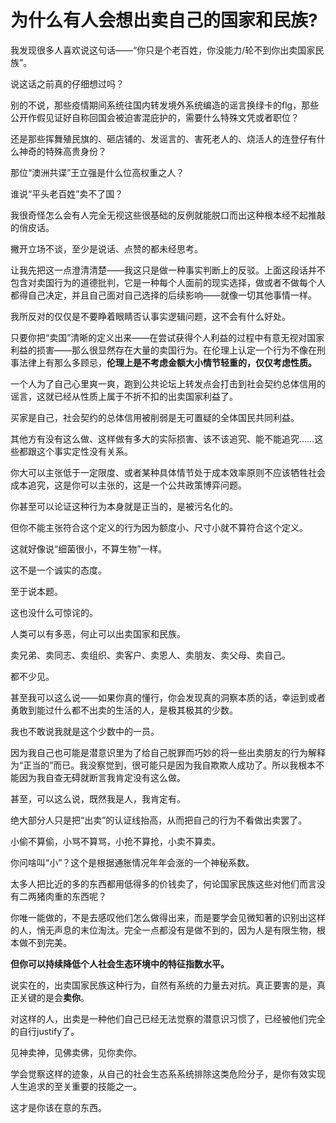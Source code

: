 # 为什么有人会想出卖自己的国家和民族?

我发现很多人喜欢说这句话——“你只是个老百姓，你没能力/轮不到你出卖国家民族”。

说这话之前真的仔细想过吗？

别的不说，那些疫情期间系统往国内转发境外系统编造的谣言换绿卡的flg，那些公开作假见证好自称回国会被迫害混庇护的，需要什么特殊文凭或者职位？

还是那些挥舞殖民旗的、砸店铺的、发谣言的、害死老人的、烧活人的连登仔有什么神奇的特殊高贵身份？

那位“澳洲共谍”王立强是什么位高权重之人？

谁说“平头老百姓”卖不了国？

我很奇怪怎么会有人完全无视这些很基础的反例就能脱口而出这种根本经不起推敲的俏皮话。

撇开立场不谈，至少是说话、点赞的都未经思考。

让我先把这一点澄清清楚——我这只是做一种事实判断上的反驳。上面这段话并不包含对卖国行为的道德批判，它是一种每个人面前的现实选择，做或者不做每个人都得自己决定，并且自己面对自己选择的后续影响——就像一切其他事情一样。

我所反对的仅仅是不要睁着眼睛否认事实逻辑问题，这不会有什么好处。

只要你把“卖国”清晰的定义出来——在尝试获得个人利益的过程中有意无视对国家利益的损害——那么很显然存在大量的卖国行为。在伦理上认定一个行为不像在刑事法律上有那么多顾忌，**伦理上是不考虑金额大小情节轻重的，仅仅考虑性质。**

一个人为了自己心里爽一爽，跑到公共论坛上转发点会打击到社会契约总体信用的谣言，这就已经从性质上属于不折不扣的出卖国家利益了。

买家是自己，社会契约的总体信用被削弱是无可置疑的全体国民共同利益。

其他方有没有这么做、这样做有多大的实际损害、该不该追究、能不能追究……这些都跟这个事实定性没有关系。

你大可以主张低于一定限度、或者某种具体情节处于成本效率原则不应该牺牲社会成本追究，这是你可以主张的，这是一个公共政策博弈问题。

你甚至可以论证这种行为本身就是正当的，是被污名化的。

但你不能主张符合这个定义的行为因为额度小、尺寸小就不算符合这个定义。

这就好像说“细菌很小，不算生物”一样。

这不是一个诚实的态度。

至于说本题。

这也没什么可惊诧的。

人类可以有多恶，何止可以出卖国家和民族。

卖兄弟、卖同志、卖组织、卖客户、卖恩人、卖朋友、卖父母、卖自己。

都不少见。

甚至我可以这么说——如果你真的懂行，你会发现真的洞察本质的话，幸运到或者勇敢到能过什么都不出卖的生活的人，是极其极其的少数。

我也不敢说我就是这个少数中的一员。

因为我自己也可能是潜意识里为了给自己脱罪而巧妙的将一些出卖朋友的行为解释为“正当的”而已。我没察觉到，很可能只是因为我自欺欺人成功了。所以我根本不能因为我自查无碍就断言我肯定没有这么做。

甚至，可以这么说，既然我是人，我肯定有。

绝大部分人只是把“出卖”的认证线抬高，从而把自己的行为不看做出卖罢了。

小偷不算偷，小骂不算骂，小抢不算抢，小卖不算卖。

你问啥叫“小”？这个是根据通胀情况年年会涨的一个神秘系数。

太多人把比近的多的东西都用低得多的价钱卖了，何论国家民族这些对他们而言没有二两猪肉重的东西呢？

你唯一能做的，不是去感叹他们怎么做得出来，而是要学会见微知著的识别出这样的人，悄无声息的末位淘汰。完全一点都没有是做不到的，因为人是有限生物，根本做不到完美。

**但你可以持续降低个人社会生态环境中的特征指数水平。**

说实在的，出卖国家民族这种行为，自然有系统的力量去对抗。真正要害的是，真正关键的是会**卖你**。

对这样的人，出卖是一种他们自己已经无法觉察的潜意识习惯了，已经被他们完全的自行justify了。

见神卖神，见佛卖佛，见你卖你。

学会觉察这样的迹象，从自己的社会生态系系统排除这类危险分子，是你有效实现人生追求的至关重要的技能之一。

这才是你该在意的东西。



